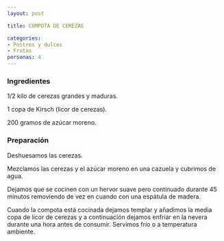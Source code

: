 ```yaml
---
layout: post

title: COMPOTA DE CEREZAS

categories:
- Postres y dulces
- Frutas
personas: 4 
---
```

<h3>Ingredientes</h3>
1/2 kilo de cerezas grandes y maduras.

1 copa de Kirsch (licor de cerezas).

200 gramos de azúcar moreno.

<h3>Preparación</h3>
Deshuesamos las cerezas.

Mezclamos las cerezas y el azúcar moreno en una cazuela y cubrimos de agua.

Dejamos que se cocinen con un hervor suave pero continuado durante 45 minutos removiendo de vez en cuando con una espátula de madera.

Cuando la compota está cocinada dejamos templar y añadimos la media copa de licor de cerezas y a continuación dejamos enfriar en la nevera durante una hora antes de consumir. Servimos frío o a temperatura ambiente.